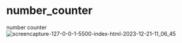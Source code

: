 # number_counter
 number counter
![screencapture-127-0-0-1-5500-index-html-2023-12-21-11_06_45](https://github.com/Ansh-02/number_counter/assets/144118177/a2395d07-5a6f-40c6-9d24-bc9091d6fbe7)
